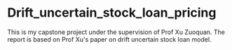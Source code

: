 # Drift_uncertain_stock_loan_pricing
This is my capstone project under the supervision of Prof Xu Zuoquan. The report is based on Prof Xu's paper on drift uncertain stock loan model.
